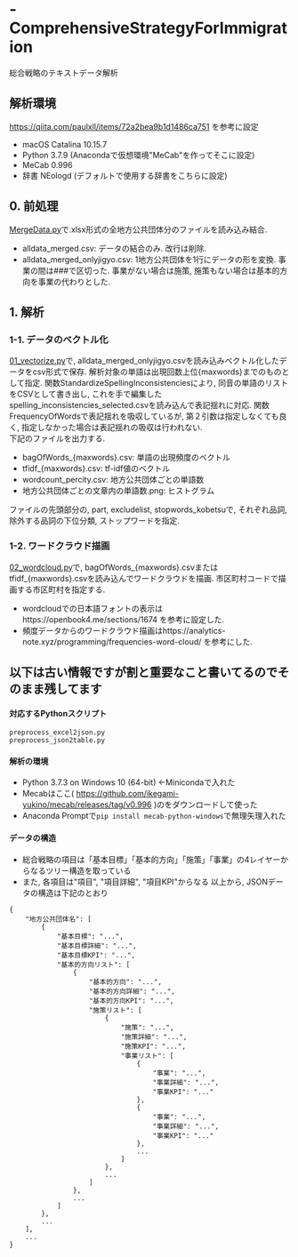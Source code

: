 # -ComprehensiveStrategyForImmigration
総合戦略のテキストデータ解析
## 解析環境
https://qiita.com/paulxll/items/72a2bea9b1d1486ca751 を参考に設定  
- macOS Catalina 10.15.7  
- Python 3.7.9 (Anacondaで仮想環境"MeCab"を作ってそこに設定)
- MeCab 0.996
- 辞書 NEologd (デフォルトで使用する辞書をこちらに設定)

## 0. 前処理
[MergeData.py](https://github.com/ShuheiNoyori/ComprehensiveStrategyForImmigration/blob/master/preprocessing/MergeData.py)で.xlsx形式の全地方公共団体分のファイルを読み込み結合.
- alldata_merged.csv: データの結合のみ. 改行は削除.
- alldata_merged_onlyjigyo.csv: 1地方公共団体を1行にデータの形を変換. 事業の間は###で区切った. 事業がない場合は施策, 施策もない場合は基本的方向を事業の代わりとした.  
  
## 1. 解析  
### 1-1. データのベクトル化
[01_vectorize.py](https://github.com/ShuheiNoyori/ComprehensiveStrategyForImmigration/blob/master/Analysis/01_vectorize.py)で, alldata_merged_onlyjigyo.csvを読み込みベクトル化したデータをcsv形式で保存. 解析対象の単語は出現回数上位{maxwords}までのものとして指定. 関数StandardizeSpellingInconsistenciesにより, 同音の単語のリストをCSVとして書き出し, これを手で編集したspelling_inconsistencies_selected.csvを読み込んで表記揺れに対応. 関数FrequencyOfWordsで表記揺れを吸収しているが, 第２引数は指定しなくても良く, 指定しなかった場合は表記揺れの吸収は行われない.  
下記のファイルを出力する.  
- bagOfWords_{maxwords}.csv: 単語の出現頻度のベクトル  
- tfidf_{maxwords}.csv: tf-idf値のベクトル  
- wordcount_percity.csv: 地方公共団体ごとの単語数
- 地方公共団体ごとの文章内の単語数.png: ヒストグラム
  
ファイルの先頭部分の, part, excludelist, stopwords_kobetsuで, それぞれ品詞, 除外する品詞の下位分類, ストップワードを指定.  
  
### 1-2. ワードクラウド描画  
[02_wordcloud.py](https://github.com/ShuheiNoyori/ComprehensiveStrategyForImmigration/blob/master/Analysis/02_wordcloud.py)で, bagOfWords_{maxwords}.csvまたはtfidf_{maxwords}.csvを読み込んでワードクラウドを描画. 市区町村コードで描画する市区町村を指定する.
- wordcloudでの日本語フォントの表示はhttps://openbook4.me/sections/1674 を参考に設定した.  
- 頻度データからのワードクラウド描画はhttps://analytics-note.xyz/programming/frequencies-word-cloud/ を参考にした.  

## 以下は古い情報ですが割と重要なこと書いてるのでそのまま残してます
#### 対応するPythonスクリプト
```
preprocess_excel2json.py
preprocess_json2table.py
```  

#### 解析の環境
- Python 3.7.3 on Windows 10 (64-bit) ←Minicondaで入れた
- Mecabはここ( https://github.com/ikegami-yukino/mecab/releases/tag/v0.996 )のをダウンロードして使った 
- Anaconda Promptで`pip install mecab-python-windows`で無理矢理入れた

#### データの構造
- 総合戦略の項目は「基本目標」「基本的方向」「施策」「事業」の4レイヤーからなるツリー構造を取っている
- また, 各項目は"項目", "項目詳細", "項目KPI"からなる 
以上から, JSONデータの構造は下記のとおり 
  
```
{  
    "地方公共団体名": [  
        {  
            "基本目標": "...",  
            "基本目標詳細": "...",  
            "基本目標KPI": "...",  
            "基本的方向リスト": [  
                {  
                    "基本的方向": "...",  
                    "基本的方向詳細": "...",  
                    "基本的方向KPI": "...",  
                    "施策リスト": [  
                        {  
                            "施策": "...",  
                            "施策詳細": "...",  
                            "施策KPI": "...",  
                            "事業リスト": [  
                                {  
                                    "事業": "...",  
                                    "事業詳細": "...",  
                                    "事業KPI": "..."  
                                },  
                                {  
                                    "事業": "...",  
                                    "事業詳細": "...",  
                                    "事業KPI": "..."  
                                },  
                                ...  
                            ]  
                        },  
                        ...  
                    ]  
                },  
                ...  
            ]  
        },  
        ...  
    ],  
    ...  
}  
